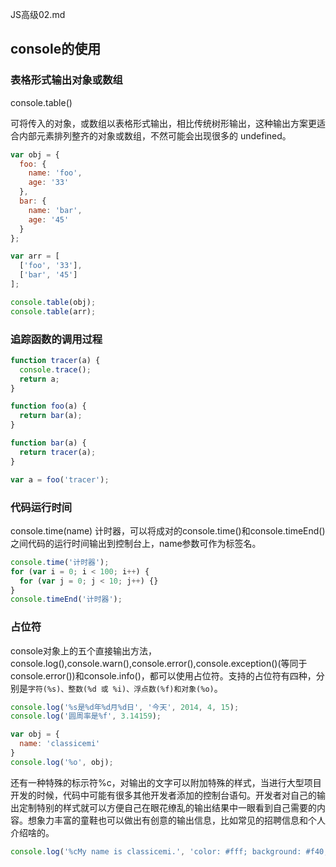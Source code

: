 JS高级02.md

## console的使用


### 表格形式输出对象或数组

console.table()

可将传入的对象，或数组以表格形式输出，相比传统树形输出，这种输出方案更适合内部元素排列整齐的对象或数组，不然可能会出现很多的 undefined。

```js
var obj = {
  foo: {
    name: 'foo',
    age: '33'
  },
  bar: {
    name: 'bar',
    age: '45'
  }
};

var arr = [
  ['foo', '33'],
  ['bar', '45']
];

console.table(obj);
console.table(arr);
```


### 追踪函数的调用过程

```js
function tracer(a) {
  console.trace();
  return a;
}

function foo(a) {
  return bar(a);
}

function bar(a) {
  return tracer(a);
}

var a = foo('tracer');
```

### 代码运行时间

console.time(name)
计时器，可以将成对的console.time()和console.timeEnd()之间代码的运行时间输出到控制台上，name参数可作为标签名。

```js
console.time('计时器');
for (var i = 0; i < 100; i++) {
  for (var j = 0; j < 10; j++) {}
}
console.timeEnd('计时器');
```
### 占位符

console对象上的五个直接输出方法，console.log(),console.warn(),console.error(),console.exception()(等同于console.error())和console.info()，都可以使用占位符。支持的占位符有四种，分别是`字符(%s)、整数(%d 或 %i)、浮点数(%f)和对象(%o)`。

```js
console.log('%s是%d年%d月%d日', '今天', 2014, 4, 15);
console.log('圆周率是%f', 3.14159);

var obj = {
  name: 'classicemi'
}
console.log('%o', obj);
```

还有一种特殊的标示符%c，对输出的文字可以附加特殊的样式，当进行大型项目开发的时候，代码中可能有很多其他开发者添加的控制台语句。开发者对自己的输出定制特别的样式就可以方便自己在眼花缭乱的输出结果中一眼看到自己需要的内容。想象力丰富的童鞋也可以做出有创意的输出信息，比如常见的招聘信息和个人介绍啥的。


```js
console.log('%cMy name is classicemi.', 'color: #fff; background: #f40; font-size: 24px;');
```